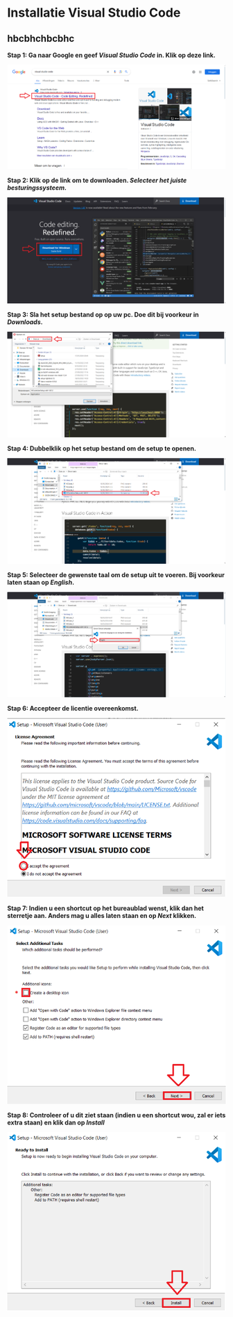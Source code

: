 # Installatie Visual Studio Code
## hbcbhchbcbhc
**Stap 1: Ga naar Google en geef _Visual Studio Code_ in. Klik op deze link.**

![Tux, the Linux mascot](/images/VSCode_1.png)

**Stap 2: Klik op de link om te downloaden. _Selecteer het juiste besturingssysteem._**

![Tux, the Linux mascot](/images/VSCode_2.png)

**Stap 3: Sla het setup bestand op op uw pc. Doe dit bij voorkeur in _Downloads_.**

![Tux, the Linux mascot](/images/VSCode_3.png)

**Stap 4: Dubbelklik op het setup bestand om de setup te openen.**

![Tux, the Linux mascot](/images/VSCode_4.png)

**Stap 5: Selecteer de gewenste taal om de setup uit te voeren. Bij voorkeur laten staan op _English_.**

![Tux, the Linux mascot](/images/VSCode_5.png)

**Stap 6: Accepteer de licentie overeenkomst.**

![Tux, the Linux mascot](/images/VSCode_6.png)

**Stap 7: Indien u een shortcut op het bureaublad wenst, klik dan het sterretje aan. Anders mag u alles laten staan en op _Next_ klikken.**

![Tux, the Linux mascot](/images/VSCode_7.png)

**Stap 8: Controleer of u dit ziet staan (indien u een shortcut wou, zal er iets extra staan) en klik dan op _Install_**

![Tux, the Linux mascot](/images/VSCode_8.png)
